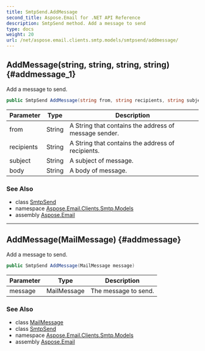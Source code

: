 ```yaml
---
title: SmtpSend.AddMessage
second_title: Aspose.Email for .NET API Reference
description: SmtpSend method. Add a message to send
type: docs
weight: 20
url: /net/aspose.email.clients.smtp.models/smtpsend/addmessage/
---
```

## AddMessage(string, string, string, string) {#addmessage_1}

Add a message to send.

```csharp
public SmtpSend AddMessage(string from, string recipients, string subject, string body)
```

| Parameter | Type | Description |
| --- | --- | --- |
| from | String | A String that contains the address of message sender. |
| recipients | String | A String that contains the address of recipients. |
| subject | String | A subject of message. |
| body | String | A body of message. |

### See Also

* class [SmtpSend](../)
* namespace [Aspose.Email.Clients.Smtp.Models](../../smtpsend/)
* assembly [Aspose.Email](../../../)

---

## AddMessage(MailMessage) {#addmessage}

Add a message to send.

```csharp
public SmtpSend AddMessage(MailMessage message)
```

| Parameter | Type | Description |
| --- | --- | --- |
| message | MailMessage | The message to send. |

### See Also

* class [MailMessage](../../../aspose.email/mailmessage/)
* class [SmtpSend](../)
* namespace [Aspose.Email.Clients.Smtp.Models](../../smtpsend/)
* assembly [Aspose.Email](../../../)


